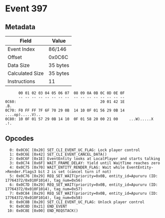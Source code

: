 # Event 397

## Metadata

| Field           | Value    |
|-----------------|----------|
| Event Index     | 86/146   |
| Offset          | 0x0C6C   |
| Data Size       | 35 bytes |
| Calculated Size | 35 bytes |
| Instructions    | 11       |

```
      00 01 02 03 04 05 06 07  08 09 0A 0B 0C 0D 0E 0F
      -- -- -- -- -- -- -- --  -- -- -- -- -- -- -- --
0C60:                                      20 01 42 1E               .B.
0C70: F0 FF FF 7F 6F 70 29 0B  14 10 0F 01 56 29 0B 14  ....op).....V)..
0C80: 10 0F 01 57 29 0B 14 10  0F 01 58 20 00 21 00     ...W).....X .!. 
```

## Opcodes

```
  0: 0x0C6C [0x20] SET_CLI_EVENT_UC_FLAG: Lock player control
  1: 0x0C6E [0x42] SET_CLI_EVENT_CANCEL_DATA()
  2: 0x0C6F [0x1E] EventEntity looks at LocalPlayer and starts talking
  3: 0x0C74 [0x6F] WAIT_FRAME_DELAY: Yield until WaitTime reaches zero
  4: 0x0C75 [0x70] WAIT_ENTITY_RENDER_FLAG: Wait while EventEntity->Render.Flags3 bit 2 is set (cancel turn if not)
  5: 0x0C76 [0x29] REQ_SET_WAIT(priority=0x0B, entity_id=Apururu (ID: 17764372/0x010F1014), tag_num=0x56)
  6: 0x0C7D [0x29] REQ_SET_WAIT(priority=0x0B, entity_id=Apururu (ID: 17764372/0x010F1014), tag_num=0x57)
  7: 0x0C84 [0x29] REQ_SET_WAIT(priority=0x0B, entity_id=Apururu (ID: 17764372/0x010F1014), tag_num=0x58)
  8: 0x0C8B [0x20] SET_CLI_EVENT_UC_FLAG: Unlock player control
  9: 0x0C8D [0x21] END_EVENT
 10: 0x0C8E [0x00] END_REQSTACK()
```
